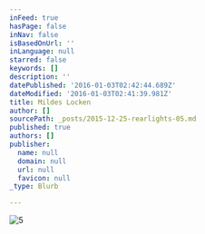 ```yaml
---
inFeed: true
hasPage: false
inNav: false
isBasedOnUrl: ''
inLanguage: null
starred: false
keywords: []
description: ''
datePublished: '2016-01-03T02:42:44.689Z'
dateModified: '2016-01-03T02:41:39.981Z'
title: Mildes Locken
author: []
sourcePath: _posts/2015-12-25-rearlights-05.md
published: true
authors: []
publisher:
  name: null
  domain: null
  url: null
  favicon: null
_type: Blurb

---
```

![5](https://s3-us-west-2.amazonaws.com/the-grid-img/p/3d12da819ed9ad28ef381950b7e9db2b0e33726a.jpg)
